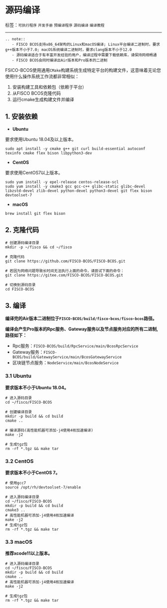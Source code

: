 # 源码编译

标签：``可执行程序`` ``开发手册`` ``预编译程序`` ``源码编译`` ``编译教程``

----------


```eval_rst
.. note::
   - FISCO BCOS支持x86_64架构的Linux和macOS编译; Linux平台编译二进制时，要求g++版本不小于7.0; macOS系统编译二进制时，要求clang版本不小于12.0
   - 源码编译适合于有丰富开发经验的用户，编译过程中需要下载依赖库，请保持网络畅通
   - FISCO BCOS会同时编译出Air版本和Pro版本的二进制
```

FSICO-BCOS使用通用`CMake`构建系统生成特定平台的构建文件，这意味着无论您使用什么操作系统工作流都非常相似：

1. 安装构建工具和依赖包（依赖于平台）
2. 从FISCO BCOS克隆代码
3. 运行cmake生成构建文件并编译


## 1. 安装依赖

- **Ubuntu**

要求使用Ubuntu 18.04及以上版本。

```shell
sudo apt install -y cmake g++ git curl build-essential autoconf texinfo cmake flex bison libpython3-dev
```

- **CentOS**

要求使用CentOS7以上版本。

```shell
sudo yum install -y epel-release centos-release-scl
sudo yum install -y cmake3 gcc gcc-c++ glibc-static glibc-devel libzstd-devel zlib-devel python-devel python3-devel git flex bison devtoolset-7
```

- **macOS**

```shell
brew install git flex bison
```

## 2. 克隆代码

```shell
# 创建源码编译目录
mkdir -p ~/fisco && cd ~/fisco

# 克隆代码
git clone https://github.com/FISCO-BCOS/FISCO-BCOS.git

# 若因为网络问题导致长时间无法执行上面的命令，请尝试下面的命令：
git clone https://gitee.com/FISCO-BCOS/FISCO-BCOS.git

# 切换到源码目录
cd FISCO-BCOS
```

## 3. 编译

**编译完的Air版本二进制位于`FISCO-BCOS/build/fisco-bcos/fisco-bcos`路径。**

**编译会产生Pro版本的Rpc服务、Gateway服务以及节点服务对应的所有二进制,路径如下：**
- Rpc服务：`FISCO-BCOS/build/RpcService/main/BcosRpcService`
- Gateway服务：`FISCO-BCOS/build/GatewayService/main/BcosGatewayService`
- 区块链节点服务：`NodeService/main/BcosNodeService`

### 3.1 Ubuntu

**要求版本不小于Ubuntu 18.04。**

```shell
# 进入源码目录
cd ~/fisco/FISCO-BCOS

# 创建编译目录
mkdir -p build && cd build
cmake ..

# 编译源码(高性能机器可添加-j4使用4核加速编译)
make -j2

# 生成tgz包
rm -rf *.tgz && make tar
```
### 3.2 CentOS

**要求版本不小于CentOS 7。**

```shell
# 使用gcc7
source /opt/rh/devtoolset-7/enable

# 进入源码编译目录
cd ~/fisco/FISCO-BCOS
mkdir -p build && cd build
cmake3 ..
# 高性能机器可添加-j4使用4核加速编译
make -j2
# 生成tgz包
rm -rf *.tgz && make tar
```

### 3.3 macOS

**推荐xcode11以上版本。**

```shell
# 进入源码编译目录
cd ~/fisco/FISCO-BCOS
mkdir -p build && cd build
cmake ..
# 高性能机器可添加-j4使用4核加速编译
make -j2

# 生成tgz包
rm -rf *.tgz && make tar
```
